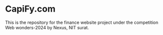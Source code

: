 # CapiFy.com
This is the repository for the finance website project under the competition Web wonders-2024 by Nexus, NIT surat.
